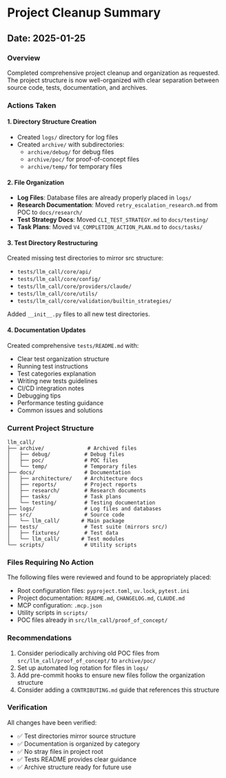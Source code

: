 # Project Cleanup Summary

## Date: 2025-01-25

### Overview
Completed comprehensive project cleanup and organization as requested. The project structure is now well-organized with clear separation between source code, tests, documentation, and archives.

### Actions Taken

#### 1. Directory Structure Creation
- Created `logs/` directory for log files
- Created `archive/` with subdirectories:
  - `archive/debug/` for debug files
  - `archive/poc/` for proof-of-concept files
  - `archive/temp/` for temporary files

#### 2. File Organization
- **Log Files**: Database files are already properly placed in `logs/`
- **Research Documentation**: Moved `retry_escalation_research.md` from POC to `docs/research/`
- **Test Strategy Docs**: Moved `CLI_TEST_STRATEGY.md` to `docs/testing/`
- **Task Plans**: Moved `V4_COMPLETION_ACTION_PLAN.md` to `docs/tasks/`

#### 3. Test Directory Restructuring
Created missing test directories to mirror src structure:
- `tests/llm_call/core/api/`
- `tests/llm_call/core/config/`
- `tests/llm_call/core/providers/claude/`
- `tests/llm_call/core/utils/`
- `tests/llm_call/core/validation/builtin_strategies/`

Added `__init__.py` files to all new test directories.

#### 4. Documentation Updates
Created comprehensive `tests/README.md` with:
- Clear test organization structure
- Running test instructions
- Test categories explanation
- Writing new tests guidelines
- CI/CD integration notes
- Debugging tips
- Performance testing guidance
- Common issues and solutions

### Current Project Structure

```
llm_call/
├── archive/              # Archived files
│   ├── debug/           # Debug files
│   ├── poc/             # POC files
│   └── temp/            # Temporary files
├── docs/                # Documentation
│   ├── architecture/    # Architecture docs
│   ├── reports/         # Project reports
│   ├── research/        # Research documents
│   ├── tasks/           # Task plans
│   └── testing/         # Testing documentation
├── logs/                # Log files and databases
├── src/                 # Source code
│   └── llm_call/       # Main package
├── tests/               # Test suite (mirrors src/)
│   ├── fixtures/        # Test data
│   └── llm_call/       # Test modules
└── scripts/             # Utility scripts
```

### Files Requiring No Action
The following files were reviewed and found to be appropriately placed:
- Root configuration files: `pyproject.toml`, `uv.lock`, `pytest.ini`
- Project documentation: `README.md`, `CHANGELOG.md`, `CLAUDE.md`
- MCP configuration: `.mcp.json`
- Utility scripts in `scripts/`
- POC files already in `src/llm_call/proof_of_concept/`

### Recommendations
1. Consider periodically archiving old POC files from `src/llm_call/proof_of_concept/` to `archive/poc/`
2. Set up automated log rotation for files in `logs/`
3. Add pre-commit hooks to ensure new files follow the organization structure
4. Consider adding a `CONTRIBUTING.md` guide that references this structure

### Verification
All changes have been verified:
- ✅ Test directories mirror source structure
- ✅ Documentation is organized by category
- ✅ No stray files in project root
- ✅ Tests README provides clear guidance
- ✅ Archive structure ready for future use